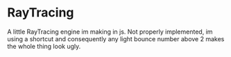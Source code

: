 # RayTracing
A little RayTracing engine im making in js.
Not properly implemented, im using a shortcut and consequently any light bounce number above 2 makes the whole thing look ugly.
